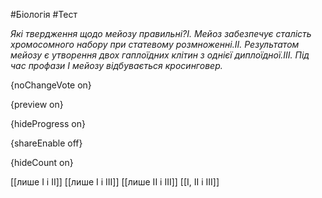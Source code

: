 #Біологія #Тест

*Які твердження щодо мейозу правильні?І. Мейоз забезпечує сталість хромосомного набору при статевому розмноженні.ІІ. Результатом мейозу є утворення двох гаплоїдних клітин з однієї диплоїдної.ІІІ. Під час профази І мейозу відбувається кросинговер.*

{noChangeVote on}

{preview on}

{hideProgress on}

{shareEnable off}

{hideCount on}

[[лише І і II]]
[[лише І і III]]
[[лише II і III]]
[[І, II і III]]
